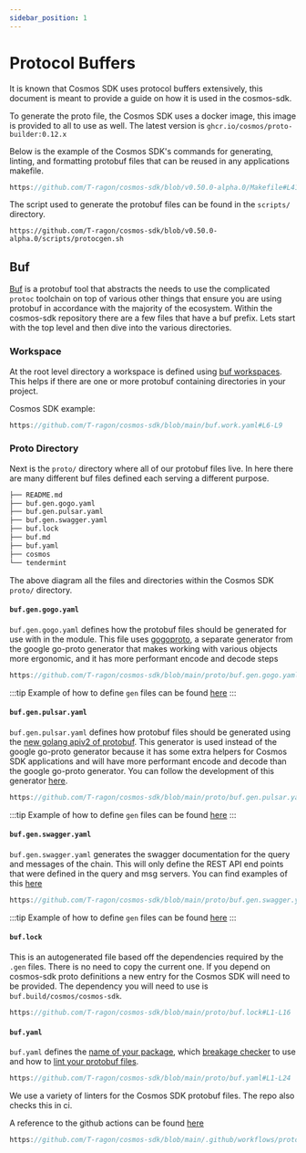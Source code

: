 ```yaml
---
sidebar_position: 1
---
```


# Protocol Buffers

It is known that Cosmos SDK uses protocol buffers extensively, this document is meant to provide a guide on how it is used in the cosmos-sdk.

To generate the proto file, the Cosmos SDK uses a docker image, this image is provided to all to use as well. The latest version is `ghcr.io/cosmos/proto-builder:0.12.x`

Below is the example of the Cosmos SDK's commands for generating, linting, and formatting protobuf files that can be reused in any applications makefile. 

```go reference
https://github.com/T-ragon/cosmos-sdk/blob/v0.50.0-alpha.0/Makefile#L411-L432
```

The script used to generate the protobuf files can be found in the `scripts/` directory. 

```shell reference
https://github.com/T-ragon/cosmos-sdk/blob/v0.50.0-alpha.0/scripts/protocgen.sh
```

## Buf

[Buf](https://buf.build) is a protobuf tool that abstracts the needs to use the complicated `protoc` toolchain on top of various other things that ensure you are using protobuf in accordance with the majority of the ecosystem. Within the cosmos-sdk repository there are a few files that have a buf prefix. Lets start with the top level and then dive into the various directories. 

### Workspace

At the root level directory a workspace is defined using [buf workspaces](https://docs.buf.build/configuration/v1/buf-work-yaml). This helps if there are one or more protobuf containing directories in your project. 

Cosmos SDK example: 

```go reference
https://github.com/T-ragon/cosmos-sdk/blob/main/buf.work.yaml#L6-L9
```

### Proto Directory

Next is the `proto/` directory where all of our protobuf files live. In here there are many different buf files defined each serving a different purpose. 

```bash
├── README.md
├── buf.gen.gogo.yaml
├── buf.gen.pulsar.yaml
├── buf.gen.swagger.yaml
├── buf.lock
├── buf.md
├── buf.yaml
├── cosmos
└── tendermint
```

The above diagram all the files and directories within the Cosmos SDK `proto/` directory. 

#### `buf.gen.gogo.yaml`

`buf.gen.gogo.yaml` defines how the protobuf files should be generated for use with in the module. This file uses [gogoproto](https://github.com/gogo/protobuf), a separate generator from the google go-proto generator that makes working with various objects more ergonomic, and it has more performant encode and decode steps

```go reference
https://github.com/T-ragon/cosmos-sdk/blob/main/proto/buf.gen.gogo.yaml#L1-L9
```

:::tip
Example of how to define `gen` files can be found [here](https://docs.buf.build/tour/generate-go-code)
:::

#### `buf.gen.pulsar.yaml`

`buf.gen.pulsar.yaml` defines how protobuf files should be generated using the [new golang apiv2 of protobuf](https://go.dev/blog/protobuf-apiv2). This generator is used instead of the google go-proto generator because it has some extra helpers for Cosmos SDK applications and will have more performant encode and decode than the google go-proto generator. You can follow the development of this generator [here](https://github.com/cosmos/cosmos-proto). 

```go reference
https://github.com/T-ragon/cosmos-sdk/blob/main/proto/buf.gen.pulsar.yaml#L1-L18
```

:::tip
Example of how to define `gen` files can be found [here](https://docs.buf.build/tour/generate-go-code)
:::

#### `buf.gen.swagger.yaml`

`buf.gen.swagger.yaml` generates the swagger documentation for the query and messages of the chain. This will only define the REST API end points that were defined in the query and msg servers. You can find examples of this [here](https://github.com/T-ragon/cosmos-sdk/blob/main/x/bank/proto/cosmos/bank/v1beta1/query.proto)

```go reference
https://github.com/T-ragon/cosmos-sdk/blob/main/proto/buf.gen.swagger.yaml#L1-L6
```

:::tip
Example of how to define `gen` files can be found [here](https://docs.buf.build/tour/generate-go-code)
:::

#### `buf.lock`

This is an autogenerated file based off the dependencies required by the `.gen` files. There is no need to copy the current one. If you depend on cosmos-sdk proto definitions a new entry for the Cosmos SDK will need to be provided. The dependency you will need to use is `buf.build/cosmos/cosmos-sdk`.

```go reference
https://github.com/T-ragon/cosmos-sdk/blob/main/proto/buf.lock#L1-L16
```

#### `buf.yaml`

`buf.yaml` defines the [name of your package](https://github.com/T-ragon/cosmos-sdk/blob/main/proto/buf.yaml#L3), which [breakage checker](https://docs.buf.build/tour/detect-breaking-changes) to use and how to [lint your protobuf files](https://docs.buf.build/tour/lint-your-api). 

```go reference
https://github.com/T-ragon/cosmos-sdk/blob/main/proto/buf.yaml#L1-L24
```

We use a variety of linters for the Cosmos SDK protobuf files. The repo also checks this in ci. 

A reference to the github actions can be found [here](https://github.com/T-ragon/cosmos-sdk/blob/main/.github/workflows/proto.yml#L1-L32)

```go reference
https://github.com/T-ragon/cosmos-sdk/blob/main/.github/workflows/proto.yml#L1-L32
```
